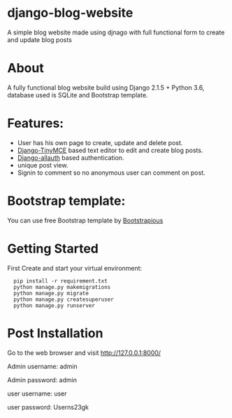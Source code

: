 # django-blog-website
A simple blog website made using djnago with full functional form to create and update blog posts

# About
A fully functional blog website build using Django 2.1.5 + Python 3.6, database used is SQLite and Bootstrap template.

# Features:
* User has his own page to create, update and delete post.
* [Django-TinyMCE](https://django-tinymce.readthedocs.io/en/latest/installation.html) based text editor to edit and create blog posts.
* [Django-allauth](https://django-allauth.readthedocs.io/en/latest/installation.html) based authentication.
* unique post view.
* Signin to comment so no anonymous user can comment on post.




# Bootstrap template:
You can use free Bootstrap template by [Bootstrapious](https://bootstrapious.com/p/bootstrap-blog)


# Getting Started

First Create and start your virtual environment:
```
  pip install -r requirement.txt
  python manage.py makemigrations
  python manage.py migrate
  python manage.py createsuperuser
  python manage.py runserver
```

# Post Installation
Go to the web browser and visit http://127.0.0.1:8000/

Admin username: admin

Admin password: admin

user username: user

user password: Userns23gk
